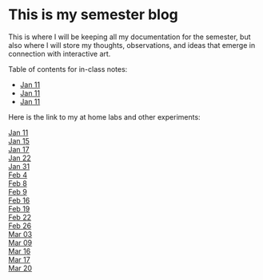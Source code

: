 # This is my semester blog

This is where I will be keeping all my documentation for the semester, but also where I will store my thoughts, observations, and ideas that emerge in connection with interactive art.

Table of contents for in-class notes:

- [Jan 11](20230111_classnotes.md)
- [Jan 11](20230111_classnotes.md)
- [Jan 11](20230111_classnotes.md)

Here is the link to my at home labs and other experiments:

[Jan 11](20230111_classmeeting.html)  
[Jan 15](20230115_athomekit1.html)  
[Jan 17](20230117_athomekit2.html)  
[Jan 22](20230122_athomekit3.html)  
[Jan 31](20230131_athomekit3and4.html)  
[Feb 4](20230204_athomekit4B.html)  
[Feb 8](20230208_athomekit5A.html)  
[Feb 9](20230209_athomekit5B.html)  
[Feb 16](20230216_midtermproject.html)  
[Feb 19](20230219_midtermproject.html)  
[Feb 22](20230222_midtermproject.html)  
[Feb 26](20230226_midtermproject.html)  
[Mar 03](20230303_midtermproject.html)  
[Mar 09](20230309_midtermproject.html)  
[Mar 16](20230316_finalproject.html)  
[Mar 17](20230317_finalproject.html)  
[Mar 20](20230320_finalproject.html)  
